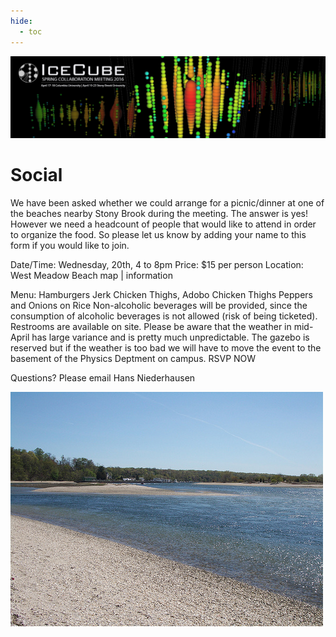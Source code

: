 ```yaml
---
hide:
  - toc
---
```


![2016 Spring Collaboration Meeting](slider_NY_update.png)


# Social


We have been asked whether we could arrange for a picnic/dinner at one of the beaches nearby Stony Brook during the meeting. The answer is yes!
However we need a headcount of people that would like to attend in order to organize the food. So please let us know by adding your name to this form if you would like to join.
 
Date/Time: Wednesday, 20th, 4 to 8pm
Price: $15 per person
Location: West Meadow Beach map | information
 
Menu:
Hamburgers
Jerk Chicken Thighs,
Adobo Chicken Thighs
Peppers and Onions on Rice
Non-alcoholic beverages will be provided, since the consumption of alcoholic beverages is not allowed (risk of being ticketed). Restrooms are available on site.
Please be aware that the weather in mid-April has large variance and is pretty much unpredictable. The gazebo is reserved but if the weather is too bad we will have to move the event to the basement of the Physics Deptment on campus.
RSVP NOW

Questions? Please email Hans Niederhausen

![ ](495168799_6cacb9aea5.jpg)
